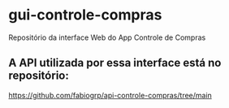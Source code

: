 # gui-controle-compras
Repositório da  interface Web do App Controle de Compras

## A API utilizada por essa interface está no repositório:
https://github.com/fabiogrp/api-controle-compras/tree/main
